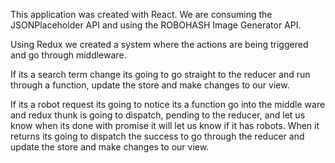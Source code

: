 This application was created with React. We are consuming the JSONPlaceholder API and using the ROBOHASH Image Generator API.

Using Redux we created a system where the actions are being triggered and go through middleware.

If its a search term change its going to go straight to the reducer and run through a function, update the store and make changes to our view.

If its a robot request its going to notice its a function go into the middle ware and redux thunk is going to dispatch, pending to the reducer, and let us know when its done with promise it will let us know if it has robots. When it returns its going to dispatch the success to go through the reducer and update the store and make changes to our view.
